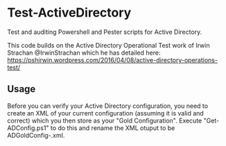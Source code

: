 # Test-ActiveDirectory
Test and auditing Powershell and Pester scripts for Active Directory.

This code builds on the Active Directory Operational Test work of Irwin Strachan @IrwinStrachan which he has detailed here:
https://pshirwin.wordpress.com/2016/04/08/active-directory-operations-test/

## Usage

Before you can verify your Active Directory configuration, you need to create an XML of your current configuration (assuming it is valid and correct) which you then store as your "Gold Configuration".
Execute "Get-ADConfig.ps1" to do this and rename the XML otuput to be ADGoldConfig-<date>.xml.
